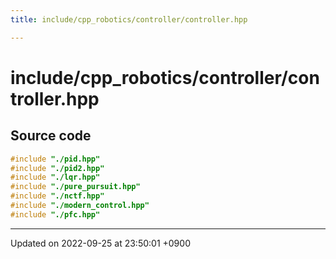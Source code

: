 ```yaml
---
title: include/cpp_robotics/controller/controller.hpp

---
```


# include/cpp_robotics/controller/controller.hpp






## Source code

```cpp
#include "./pid.hpp"
#include "./pid2.hpp"
#include "./lqr.hpp"
#include "./pure_pursuit.hpp"
#include "./nctf.hpp"
#include "./modern_control.hpp"
#include "./pfc.hpp"
```


-------------------------------

Updated on 2022-09-25 at 23:50:01 +0900
